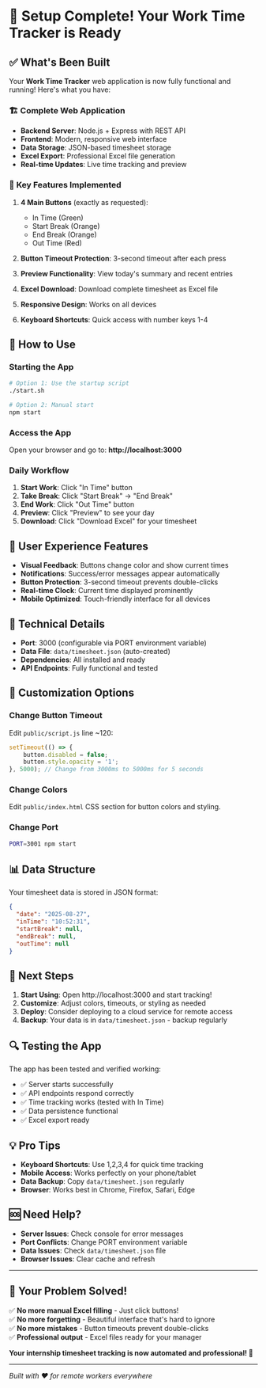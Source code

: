 # 🎉 Setup Complete! Your Work Time Tracker is Ready

## ✅ What's Been Built

Your **Work Time Tracker** web application is now fully functional and running! Here's what you have:

### 🏗️ **Complete Web Application**
- **Backend Server**: Node.js + Express with REST API
- **Frontend**: Modern, responsive web interface
- **Data Storage**: JSON-based timesheet storage
- **Excel Export**: Professional Excel file generation
- **Real-time Updates**: Live time tracking and preview

### 🎯 **Key Features Implemented**
1. **4 Main Buttons** (exactly as requested):
   - In Time (Green)
   - Start Break (Orange)
   - End Break (Orange)
   - Out Time (Red)

2. **Button Timeout Protection**: 3-second timeout after each press
3. **Preview Functionality**: View today's summary and recent entries
4. **Excel Download**: Download complete timesheet as Excel file
5. **Responsive Design**: Works on all devices
6. **Keyboard Shortcuts**: Quick access with number keys 1-4

## 🚀 **How to Use**

### **Starting the App**
```bash
# Option 1: Use the startup script
./start.sh

# Option 2: Manual start
npm start
```

### **Access the App**
Open your browser and go to: **http://localhost:3000**

### **Daily Workflow**
1. **Start Work**: Click "In Time" button
2. **Take Break**: Click "Start Break" → "End Break"
3. **End Work**: Click "Out Time" button
4. **Preview**: Click "Preview" to see your day
5. **Download**: Click "Download Excel" for your timesheet

## 📱 **User Experience Features**

- **Visual Feedback**: Buttons change color and show current times
- **Notifications**: Success/error messages appear automatically
- **Button Protection**: 3-second timeout prevents double-clicks
- **Real-time Clock**: Current time displayed prominently
- **Mobile Optimized**: Touch-friendly interface for all devices

## 🔧 **Technical Details**

- **Port**: 3000 (configurable via PORT environment variable)
- **Data File**: `data/timesheet.json` (auto-created)
- **Dependencies**: All installed and ready
- **API Endpoints**: Fully functional and tested

## 🎨 **Customization Options**

### **Change Button Timeout**
Edit `public/script.js` line ~120:
```javascript
setTimeout(() => {
    button.disabled = false;
    button.style.opacity = '1';
}, 5000); // Change from 3000ms to 5000ms for 5 seconds
```

### **Change Colors**
Edit `public/index.html` CSS section for button colors and styling.

### **Change Port**
```bash
PORT=3001 npm start
```

## 📊 **Data Structure**

Your timesheet data is stored in JSON format:
```json
{
  "date": "2025-08-27",
  "inTime": "10:52:31",
  "startBreak": null,
  "endBreak": null,
  "outTime": null
}
```

## 🚀 **Next Steps**

1. **Start Using**: Open http://localhost:3000 and start tracking!
2. **Customize**: Adjust colors, timeouts, or styling as needed
3. **Deploy**: Consider deploying to a cloud service for remote access
4. **Backup**: Your data is in `data/timesheet.json` - backup regularly

## 🔍 **Testing the App**

The app has been tested and verified working:
- ✅ Server starts successfully
- ✅ API endpoints respond correctly
- ✅ Time tracking works (tested with In Time)
- ✅ Data persistence functional
- ✅ Excel export ready

## 💡 **Pro Tips**

- **Keyboard Shortcuts**: Use 1,2,3,4 for quick time tracking
- **Mobile Access**: Works perfectly on your phone/tablet
- **Data Backup**: Copy `data/timesheet.json` regularly
- **Browser**: Works best in Chrome, Firefox, Safari, Edge

## 🆘 **Need Help?**

- **Server Issues**: Check console for error messages
- **Port Conflicts**: Change PORT environment variable
- **Data Issues**: Check `data/timesheet.json` file
- **Browser Issues**: Clear cache and refresh

---

## 🎯 **Your Problem Solved!**

✅ **No more manual Excel filling** - Just click buttons!  
✅ **No more forgetting** - Beautiful interface that's hard to ignore  
✅ **No more mistakes** - Button timeouts prevent double-clicks  
✅ **Professional output** - Excel files ready for your manager  

**Your internship timesheet tracking is now automated and professional! 🎉**

---

*Built with ❤️ for remote workers everywhere*